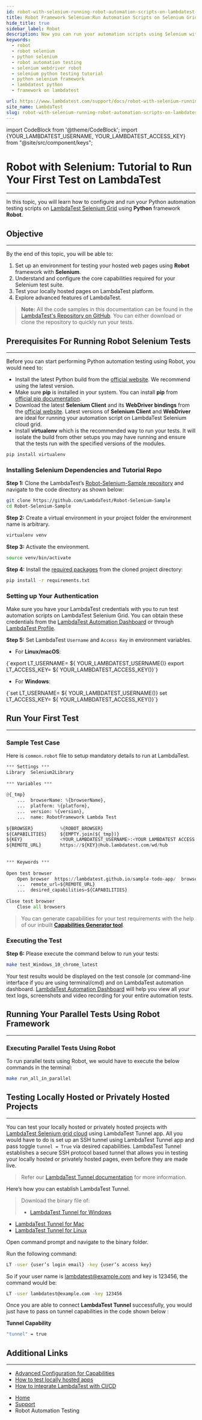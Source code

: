 ```yaml
---
id: robot-with-selenium-running-robot-automation-scripts-on-lambdatest-selenium-grid
title: Robot Framework Selenium:Run Automation Scripts on Selenium Grid Cloud
hide_title: true
sidebar_label: Robot
description: Now you can run your automation scripts using Selenium with Robot on LambdaTest online grid of 3000+ real desktop browsers and real operating systems.
keywords:
  - robot
  - robot selenium
  - python selenium
  - robot automation testing
  - selenium webdriver robot
  - selenium python testing tutorial
  - python selenium framework
  - lambdatest python
  - framework on lambdatest

url: https://www.lambdatest.com/support/docs/robot-with-selenium-running-robot-automation-scripts-on-lambdatest-selenium-grid/
site_name: LambdaTest
slug: robot-with-selenium-running-robot-automation-scripts-on-lambdatest-selenium-grid/
---
```


import CodeBlock from '@theme/CodeBlock';
import {YOUR_LAMBDATEST_USERNAME, YOUR_LAMBDATEST_ACCESS_KEY} from "@site/src/component/keys";

<script type="application/ld+json"
      dangerouslySetInnerHTML={{ __html: JSON.stringify({
       "@context": "https://schema.org",
        "@type": "BreadcrumbList",
        "itemListElement": [{
          "@type": "ListItem",
          "position": 1,
          "name": "Home",
          "item": "https://www.lambdatest.com"
        },{
          "@type": "ListItem",
          "position": 2,
          "name": "Support",
          "item": "https://www.lambdatest.com/support/docs/"
        },{
          "@type": "ListItem",
          "position": 3,
          "name": "Robot Selenium :Run Automation Scripts on Selenium Grid using Robot Testing Framework",
          "item": "https://www.lambdatest.com/support/docs/robot-with-selenium-running-robot-automation-scripts-on-lambdatest-selenium-grid/"
        }]
      })
    }}
></script>

# Robot with Selenium: Tutorial to Run Your First Test on LambdaTest
* * *

In this topic, you will learn how to configure and run your Python automation testing scripts on [LambdaTest Selenium Grid](https://www.lambdatest.com/blog/why-selenium-grid-is-ideal-for-automated-browser-testing/) using **Python** framework **Robot**. 

## Objective
***

By the end of this topic, you will be able to:

1. Set up an environment for testing your hosted web pages using **Robot** framework with **Selenium**.
2. Understand and configure the core capabilities required for your Selenium test suite.
3. Test your locally hosted pages on LambdaTest platform.
4. Explore advanced features of LambdaTest.

>**Note:** All the code samples in this documentation can be found in the [LambdaTest's Repository on GitHub](https://github.com/LambdaTest/Robot-Selenium-Sample). You can either download or clone the repository to quickly run your tests.

## Prerequisites For Running Robot Selenium Tests
* * *
Before you can start performing Python automation testing using Robot, you would need to:

* Install the latest Python build from the [official website](https://www.python.org/downloads/). We recommend using the latest version.
* Make sure **pip** is installed in your system. You can install **pip** from [official pip documentation](https://pip.pypa.io/en/stable/installation/).
* Download the latest **Selenium Client** and its **WebDriver bindings** from the [official website](https://www.selenium.dev/downloads/). Latest versions of **Selenium Client** and **WebDriver** are ideal for running your automation script on LambdaTest Selenium cloud grid.
* Install **virtualenv** which is the recommended way to run your tests. It will isolate the build from other setups you may have running and ensure that the tests run with the specified versions of the modules.
```bash
pip install virtualenv
```
### Installing Selenium Dependencies and Tutorial Repo

**Step 1:** Clone the LambdaTest’s [Robot-Selenium-Sample repository](https://github.com/LambdaTest/Robot-Selenium-Sample) and navigate to the code directory as shown below:
```bash
git clone https://github.com/LambdaTest/Robot-Selenium-Sample
cd Robot-Selenium-Sample
```
**Step 2:** Create a virtual environment in your project folder the environment name is arbitrary.
```bash
virtualenv venv
```
**Step 3:** Activate the environment.
```bash
source venv/bin/activate
```
**Step 4:** Install the [required packages](https://github.com/LambdaTest/Robot-Selenium-Sample/blob/master/requirements.txt) from the cloned project directory:
```bash
pip install -r requirements.txt
```
### Setting up Your Authentication
Make sure you have your LambdaTest credentials with you to run test automation scripts on LambdaTest Selenium Grid. You can obtain these credentials from the [LambdaTest Automation Dashboard](https://automation.lambdatest.com/build) or through [LambdaTest Profile](https://accounts.lambdatest.com/login).

**Step 5:** Set LambdaTest `Username` and `Access Key` in environment variables.
  * For **Linux/macOS**:
  <div className="lambdatest__codeblock">
<CodeBlock className="language-bash">
{`export LT_USERNAME= ${ YOUR_LAMBDATEST_USERNAME()}
export LT_ACCESS_KEY= ${ YOUR_LAMBDATEST_ACCESS_KEY()}`}
</CodeBlock>
</div>

  * For **Windows**:
<div className="lambdatest__codeblock">
<CodeBlock className="language-bash">
{`set LT_USERNAME= ${ YOUR_LAMBDATEST_USERNAME()}
set LT_ACCESS_KEY= ${ YOUR_LAMBDATEST_ACCESS_KEY()}`}
</CodeBlock>
</div>

## Run Your First Test
***
### Sample Test Case
Here is `common.robot` file to setup mandatory details to run at LambdaTest.
```python
*** Settings ***
Library  Selenium2Library
 
*** Variables ***
 
@{_tmp}
    ...  browserName: %{browserName},
    ...  platform: %{platform},
    ...  version: %{version},
    ...  name: RobotFramework Lambda Test
 
${BROWSER}          %{ROBOT_BROWSER}
${CAPABILITIES}     ${EMPTY.join(${_tmp})}
${KEY}              <YOUR_LAMBDATEST_USERNAME>:<YOUR LAMBDATEST ACCESS KEY>
${REMOTE_URL}       https://${KEY}@hub.lambdatest.com/wd/hub
 
 
*** Keywords ***
 
Open test browser
    Open browser  https://lambdatest.github.io/sample-todo-app/  browser=${BROWSER}
    ...  remote_url=${REMOTE_URL}
    ...  desired_capabilities=${CAPABILITIES}
 
Close test browser
    Close all browsers
```
> You can generate capabilities for your test requirements with the help of our inbuilt **[Capabilities Generator tool](https://www.lambdatest.com/capabilities-generator/)**.

### Executing the Test 

**Step 6:** Please execute the command below to run your tests:
```bash
make test_Windows_10_chrome_latest
```
Your test results would be displayed on the test console (or command-line interface if you are using terminal/cmd) and on LambdaTest automation dashboard. [LambdaTest Automation Dashboard](https://automation.lambdatest.com/build) will help you view all your text logs, screenshots and video recording for your entire automation tests.

## Running Your Parallel Tests Using Robot Framework 
***
### Executing Parallel Tests Using Robot
To run parallel tests using Robot, we would have to execute the below commands in the terminal:
```bash
make run_all_in_parallel
```
## Testing Locally Hosted or Privately Hosted Projects
***
You can test your locally hosted or privately hosted projects with [LambdaTest Selenium grid cloud](https://www.lambdatest.com/selenium-automation) using LambdaTest Tunnel app. All you would have to do is set up an SSH tunnel using LambdaTest Tunnel app and pass toggle `tunnel = True` via desired capabilities. LambdaTest Tunnel establishes a secure SSH protocol based tunnel that allows you in testing your locally hosted or privately hosted pages, even before they are made live.

>Refer our [LambdaTest Tunnel documentation](https://www.lambdatest.com/support/docs/testing-locally-hosted-pages/) for more information.

Here’s how you can establish LambdaTest Tunnel.

>Download the binary file of:
>* [LambdaTest Tunnel for Windows](https://downloads.lambdatest.com/tunnel/v3/windows/64bit/LT_Windows.zip)
* [LambdaTest Tunnel for Mac](https://downloads.lambdatest.com/tunnel/v3/mac/64bit/LT_Mac.zip)
* [LambdaTest Tunnel for Linux](https://downloads.lambdatest.com/tunnel/v3/linux/64bit/LT_Linux.zip)

Open command prompt and navigate to the binary folder.

Run the following command:
```bash
LT -user {user’s login email} -key {user’s access key}
```
So if your user name is lambdatest@example.com and key is 123456, the command would be:
```bash
LT -user lambdatest@example.com -key 123456
```
Once you are able to connect **LambdaTest Tunnel** successfully, you would just have to pass on tunnel capabilities in the code shown below :

**Tunnel Capability**
```bash
"tunnel" = true
```
## Additional Links
***
* [Advanced Configuration for Capabilities](https://www.lambdatest.com/support/docs/selenium-automation-capabilities/)
* [How to test locally hosted apps](https://www.lambdatest.com/support/docs/testing-locally-hosted-pages/)
* [How to integrate LambdaTest with CI/CD](https://www.lambdatest.com/support/docs/integrations-with-ci-cd-tools/)

<nav aria-label="breadcrumbs">
  <ul className="breadcrumbs">
    <li className="breadcrumbs__item">
      <a className="breadcrumbs__link" target="_self" href="https://www.lambdatest.com">
        Home
      </a>
    </li>
    <li className="breadcrumbs__item">
      <a className="breadcrumbs__link" target="_self" href="https://www.lambdatest.com/support/docs/">
        Support
      </a>
    </li>
    <li className="breadcrumbs__item breadcrumbs__item--active">
      <span className="breadcrumbs__link">
      Robot Automation Testing  
      </span>
    </li>
  </ul>
</nav>